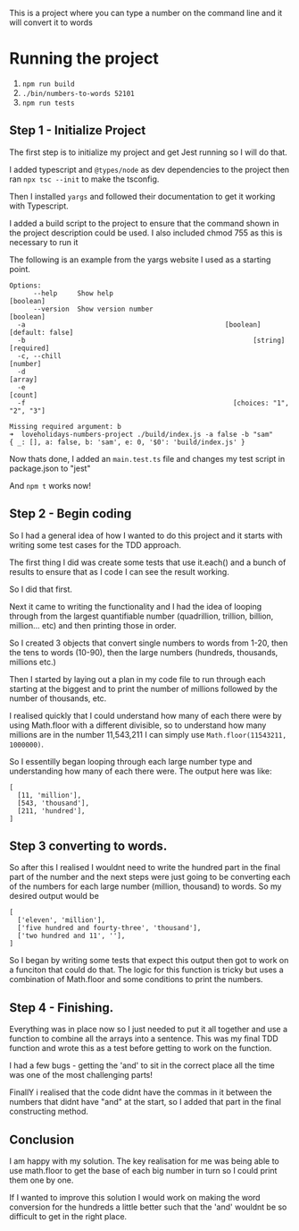 This is a project where you can type a number on the command line and it will convert it to words

# Running the project

1. `npm run build`
2. `./bin/numbers-to-words 52101`
3. `npm run tests`

## Step 1 - Initialize Project

The first step is to initialize my project and get Jest running so I will do that.

I added typescript and `@types/node` as dev dependencies to the project then ran `npx tsc --init` to make the tsconfig.

Then I installed `yargs` and followed their documentation to get it working with Typescript.

I added a build script to the project to ensure that the command shown in the project description could be used. I also included chmod 755 as this is necessary to run it

The following is an example from the yargs website I used as a starting point.

```➜ loveholidays-numbers-project ./build/index.js -a false
Options:
      --help     Show help                                             [boolean]
      --version  Show version number                                   [boolean]
  -a                                                  [boolean] [default: false]
  -b                                                         [string] [required]
  -c, --chill                                                           [number]
  -d                                                                     [array]
  -e                                                                     [count]
  -f                                                    [choices: "1", "2", "3"]

Missing required argument: b
➜  loveholidays-numbers-project ./build/index.js -a false -b "sam"
{ _: [], a: false, b: 'sam', e: 0, '$0': 'build/index.js' }
```

Now thats done, I added an `main.test.ts` file and changes my test script in package.json to "jest"

And `npm t` works now!

## Step 2 - Begin coding

So I had a general idea of how I wanted to do this project and it starts with writing some test cases for the TDD approach.

The first thing I did was create some tests that use it.each() and a bunch of results to ensure that as I code I can see the result working.

So I did that first.

Next it came to writing the functionality and I had the idea of looping through from the largest quantifiable number (quadrillion, trillion, billion, million... etc) and then printing those in order.

So I created 3 objects that convert single numbers to words from 1-20, then the tens to words (10-90), then the large numbers (hundreds, thousands, millions etc.)

Then I started by laying out a plan in my code file to run through each starting at the biggest and to print the number of millions followed by the number of thousands, etc.

I realised quickly that I could understand how many of each there were by using Math.floor with a different divisible, so to understand how many millions are in the number 11,543,211 I can simply use `Math.floor(11543211, 1000000)`.

So I essentilly began looping through each large number type and understanding how many of each there were. The output here was like:

```
[
  [11, 'million'],
  [543, 'thousand'],
  [211, 'hundred'],
]
```

## Step 3 converting to words.

So after this I realised I wouldnt need to write the hundred part in the final part of the number and the next steps were just going to be converting each of the numbers for each large number (million, thousand) to words. So my desired output would be

```
[
  ['eleven', 'million'],
  ['five hundred and fourty-three', 'thousand'],
  ['two hundred and 11', ''],
]
```

So I began by writing some tests that expect this output then got to work on a funciton that could do that.
The logic for this function is tricky but uses a combination of Math.floor and some conditions to print the numbers.

## Step 4 - Finishing.

Everything was in place now so I just needed to put it all together and use a function to combine all the arrays into a sentence. This was my final TDD function and wrote this as a test before getting to work on the function.

I had a few bugs - getting the 'and' to sit in the correct place all the time was one of the most challenging parts!

FinallY i realised that the code didnt have the commas in it between the numbers that didnt have "and" at the start, so I added that part in the final constructing method.

## Conclusion

I am happy with my solution. The key realisation for me was being able to use math.floor to get the base of each big number in turn so I could print them one by one.

If I wanted to improve this solution I would work on making the word conversion for the hundreds a little better such that the 'and' wouldnt be so difficult to get in the right place.
